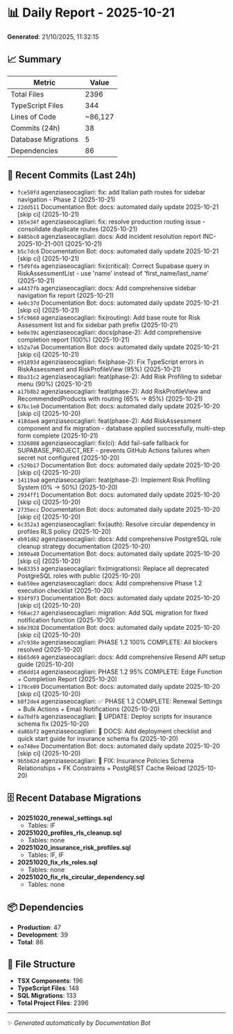 # 📊 Daily Report - 2025-10-21

**Generated**: 21/10/2025, 11:32:15

## 📈 Summary

| Metric | Value |
|--------|-------|
| Total Files | 2396 |
| TypeScript Files | 344 |
| Lines of Code | ~86,127 |
| Commits (24h) | 38 |
| Database Migrations | 5 |
| Dependencies | 86 |

## 📝 Recent Commits (Last 24h)

- `fce50fd` agenziaseocagliari: fix: add Italian path routes for sidebar navigation - Phase 2 (2025-10-21)
- `22dd511` Documentation Bot: docs: automated daily update 2025-10-21 [skip ci] (2025-10-21)
- `165e34f` agenziaseocagliari: fix: resolve production routing issue - consolidate duplicate routes (2025-10-21)
- `8485bc0` agenziaseocagliari: docs: Add incident resolution report INC-2025-10-21-001 (2025-10-21)
- `b5c7dc6` Documentation Bot: docs: automated daily update 2025-10-21 [skip ci] (2025-10-21)
- `f5d9fda` agenziaseocagliari: fix(critical): Correct Supabase query in RiskAssessmentList - use 'name' instead of 'first_name/last_name' (2025-10-21)
- `a4437fb` agenziaseocagliari: docs: Add comprehensive sidebar navigation fix report (2025-10-21)
- `4e0c37d` Documentation Bot: docs: automated daily update 2025-10-21 [skip ci] (2025-10-21)
- `5fc9660` agenziaseocagliari: fix(routing): Add base route for Risk Assessment list and fix sidebar path prefix (2025-10-21)
- `be0e39c` agenziaseocagliari: docs(phase-2): Add comprehensive completion report (100%) (2025-10-21)
- `b52a7a6` Documentation Bot: docs: automated daily update 2025-10-21 [skip ci] (2025-10-21)
- `e91893d` agenziaseocagliari: fix(phase-2): Fix TypeScript errors in RiskAssessment and RiskProfileView (95%) (2025-10-21)
- `8ba31c2` agenziaseocagliari: feat(phase-2): Add Risk Profiling to sidebar menu (90%) (2025-10-21)
- `a17b8b2` agenziaseocagliari: feat(phase-2): Add RiskProfileView and RecommendedProducts with routing (65% → 85%) (2025-10-21)
- `67bc1e0` Documentation Bot: docs: automated daily update 2025-10-20 [skip ci] (2025-10-20)
- `418dae6` agenziaseocagliari: feat(phase-2): Add RiskAssessment component and fix migration - database applied successfully, multi-step form complete (2025-10-21)
- `3326808` agenziaseocagliari: fix(ci): Add fail-safe fallback for SUPABASE_PROJECT_REF - prevents GitHub Actions failures when secret not configured (2025-10-20)
- `c529b17` Documentation Bot: docs: automated daily update 2025-10-20 [skip ci] (2025-10-20)
- `14119a0` agenziaseocagliari: feat(phase-2): Implement Risk Profiling System (0% → 50%) (2025-10-20)
- `2934ff1` Documentation Bot: docs: automated daily update 2025-10-20 [skip ci] (2025-10-20)
- `2735ecc` Documentation Bot: docs: automated daily update 2025-10-20 [skip ci] (2025-10-20)
- `6c352a3` agenziaseocagliari: fix(auth): Resolve circular dependency in profiles RLS policy (2025-10-20)
- `db91d82` agenziaseocagliari: docs: Add comprehensive PostgreSQL role cleanup strategy documentation (2025-10-20)
- `3690a40` Documentation Bot: docs: automated daily update 2025-10-20 [skip ci] (2025-10-20)
- `9e83353` agenziaseocagliari: fix(migrations): Replace all deprecated PostgreSQL roles with public (2025-10-20)
- `0ab50ee` agenziaseocagliari: docs: Add comprehensive Phase 1.2 execution checklist (2025-10-20)
- `934f973` Documentation Bot: docs: automated daily update 2025-10-20 [skip ci] (2025-10-20)
- `f66ac27` agenziaseocagliari: migration: Add SQL migration for fixed notification function (2025-10-20)
- `b8e3928` Documentation Bot: docs: automated daily update 2025-10-20 [skip ci] (2025-10-20)
- `a7c938e` agenziaseocagliari: PHASE 1.2 100% COMPLETE: All blockers resolved (2025-10-20)
- `8b65d69` agenziaseocagliari: docs: Add comprehensive Resend API setup guide (2025-10-20)
- `d56dd14` agenziaseocagliari: PHASE 1.2 95% COMPLETE: Edge Function + Completion Report (2025-10-20)
- `179ce89` Documentation Bot: docs: automated daily update 2025-10-20 [skip ci] (2025-10-20)
- `b8f2de4` agenziaseocagliari: ✅ PHASE 1.2 COMPLETE: Renewal Settings + Bulk Actions + Email Notifications (2025-10-20)
- `6a7bdfb` agenziaseocagliari: 🔧 UPDATE: Deploy scripts for insurance schema fix (2025-10-20)
- `da86bf2` agenziaseocagliari: 📝 DOCS: Add deployment checklist and quick start guide for insurance schema fix (2025-10-20)
- `ea748ee` Documentation Bot: docs: automated daily update 2025-10-20 [skip ci] (2025-10-20)
- `9b5b62d` agenziaseocagliari: 🔧 FIX: Insurance Policies Schema Relationships + FK Constraints + PostgREST Cache Reload (2025-10-20)

## 🗄️ Recent Database Migrations

- **20251020_renewal_settings.sql**
  - Tables: IF
- **20251020_profiles_rls_cleanup.sql**
  - Tables: none
- **20251020_insurance_risk_profiles.sql**
  - Tables: IF, IF
- **20251020_fix_rls_roles.sql**
  - Tables: none
- **20251020_fix_rls_circular_dependency.sql**
  - Tables: none

## 📦 Dependencies

- **Production**: 47
- **Development**: 39
- **Total**: 86

## 📁 File Structure

- **TSX Components**: 196
- **TypeScript Files**: 148
- **SQL Migrations**: 133
- **Total Project Files**: 2396

---
✨ *Generated automatically by Documentation Bot*
